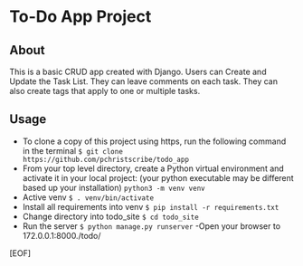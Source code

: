 # To-Do App Project

## About

This is a basic CRUD app created with Django.  Users can Create and Update the Task List.  They can leave comments on each task.
They can also create tags that apply to one or multiple tasks.

## Usage

- To clone a copy of this project using https, run the following command in the terminal
```$ git clone  https://github.com/pchristscribe/todo_app```
- From your top level directory, create a Python virtual environment and activate it in your local project: (your python executable may be different based up your installation)
```python3 -m venv venv```
- Active venv
```$ . venv/bin/activate```
- Install all requirements into venv
```$ pip install -r requirements.txt```
- Change directory into todo_site
```$ cd todo_site```
- Run the server
```$ python manage.py runserver```
-Open your browser to 172.0.0.1:8000./todo/

[EOF]
